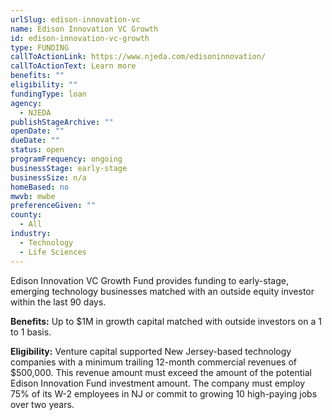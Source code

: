 ```yaml
---
urlSlug: edison-innovation-vc
name: Edison Innovation VC Growth
id: edison-innovation-vc-growth
type: FUNDING
callToActionLink: https://www.njeda.com/edisoninnovation/
callToActionText: Learn more
benefits: ""
eligibility: ""
fundingType: loan
agency:
  - NJEDA
publishStageArchive: ""
openDate: ""
dueDate: ""
status: open
programFrequency: ongoing
businessStage: early-stage
businessSize: n/a
homeBased: no
mwvb: mwbe
preferenceGiven: ""
county:
  - All
industry:
  - Technology
  - Life Sciences
---
```

Edison Innovation VC Growth Fund provides funding to early-stage, emerging technology businesses matched with an outside equity investor within the last 90 days.

**Benefits:** Up to $1M in growth capital matched with outside investors on a 1 to 1 basis.

**Eligibility:** Venture capital supported New Jersey-based technology companies with a minimum trailing 12-month commercial revenues of $500,000. This revenue amount must exceed the amount of the potential Edison Innovation Fund investment amount. The company must employ 75% of its W-2 employees in NJ or commit to growing 10 high-paying jobs over two years.
